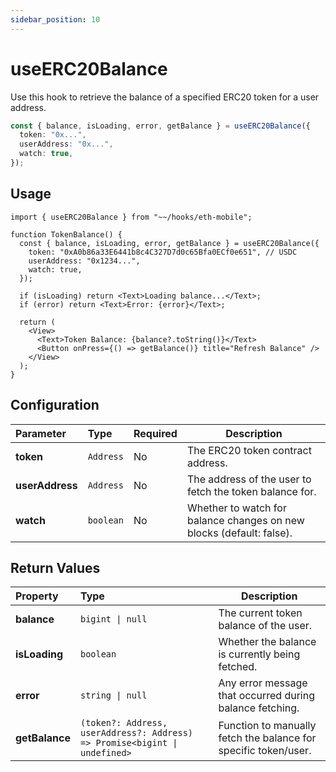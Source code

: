```yaml
---
sidebar_position: 10
---
```


# useERC20Balance

Use this hook to retrieve the balance of a specified ERC20 token for a user address.

```ts
const { balance, isLoading, error, getBalance } = useERC20Balance({
  token: "0x...",
  userAddress: "0x...",
  watch: true,
});
```

## Usage

```tsx
import { useERC20Balance } from "~~/hooks/eth-mobile";

function TokenBalance() {
  const { balance, isLoading, error, getBalance } = useERC20Balance({
    token: "0xA0b86a33E6441b8c4C327D7d0c65Bfa0ECf0e651", // USDC
    userAddress: "0x1234...",
    watch: true,
  });

  if (isLoading) return <Text>Loading balance...</Text>;
  if (error) return <Text>Error: {error}</Text>;

  return (
    <View>
      <Text>Token Balance: {balance?.toString()}</Text>
      <Button onPress={() => getBalance()} title="Refresh Balance" />
    </View>
  );
}
```

## Configuration

| Parameter       | Type      | Required | Description                                                          |
| :-------------- | :-------- | :------- | -------------------------------------------------------------------- |
| **token**       | `Address` | No       | The ERC20 token contract address.                                    |
| **userAddress** | `Address` | No       | The address of the user to fetch the token balance for.              |
| **watch**       | `boolean` | No       | Whether to watch for balance changes on new blocks (default: false). |

## Return Values

| Property       | Type                                                                       | Description                                                     |
| :------------- | :------------------------------------------------------------------------- | --------------------------------------------------------------- |
| **balance**    | `bigint \| null`                                                           | The current token balance of the user.                          |
| **isLoading**  | `boolean`                                                                  | Whether the balance is currently being fetched.                 |
| **error**      | `string \| null`                                                           | Any error message that occurred during balance fetching.        |
| **getBalance** | `(token?: Address, userAddress?: Address) => Promise<bigint \| undefined>` | Function to manually fetch the balance for specific token/user. |
